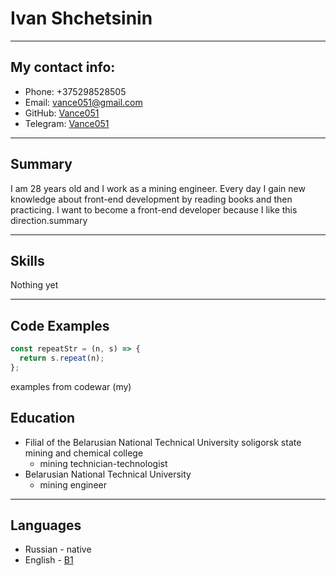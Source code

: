 # Ivan Shchetsinin
****

## My contact info:

- Phone: +375298528505
- Email: vance051@gmail.com
- GitHub: [Vance051](https://github.com/Vance051)
- Telegram: [Vance051](https://t.me/Vance051)

****

## Summary

 I am 28 years old and I work as a mining engineer. Every day I gain new knowledge about front-end development by reading books and then practicing. I want to become a front-end developer because I like this direction.summary
 
 ****
## Skills

Nothing yet

****
## Code Examples
```javascript
const repeatStr = (n, s) => {
  return s.repeat(n);
};
```
 examples from codewar (my)

## Education

+ Filial of the Belarusian National Technical University soligorsk state mining and chemical college
    + mining technician-technologist
+ Belarusian National Technical University
    + mining engineer
****

## Languages
+ Russian - native
+ English - [B1](www.efset.org/cert/2NFGuw)
